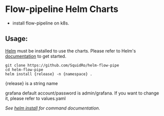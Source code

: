 # Flow-pipeline Helm Charts

- install flow-pipeline on k8s.

## Usage:

[Helm](https://helm.sh) must be installed to use the charts.
Please refer to Helm's [documentation](https://helm.sh/docs/) to get started.

```console
git clone https://github.com/SquidRo/helm-flow-pipe
cd helm-flow-pipe
helm install {release} -n {namespace} .
```

{release} is a string name

grafana default account/password is admin/grafana. If you want to change it, please refer to values.yaml

_See [helm install](https://helm.sh/docs/helm/helm_install/) for command documentation._

